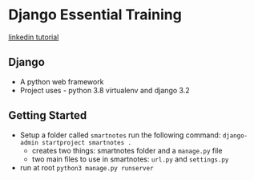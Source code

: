 # Django Essential Training

[linkedin tutorial](https://www.linkedin.com/learning/django-essential-training/)

## Django
- A python web framework
- Project uses - python 3.8 virtualenv and django 3.2

## Getting Started

- Setup a folder called `smartnotes` run the following command: `django-admin startproject smartnotes .` 
    - creates two things: smartnotes folder and a `manage.py` file
    - two main files to use in smartnotes: `url.py` and `settings.py`
- run at root `python3 manage.py runserver`